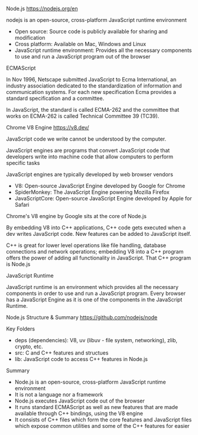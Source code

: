 <!-- 01 -->


Node.js
https://nodejs.org/en

nodejs is an open-source, cross-platform JavaScript runtime environment

- Open source: Source code is publicly available for sharing and modification
- Cross platform: Available on Mac, Windows and Linux
- JavaScript runtime environment: Provides all the necessary components to use and run a JavaScript program out of the browser


<!-- 02 -->


ECMAScript

In Nov 1996, Netscape submitted JavaScript to Ecma International, an industry association dedicated to the standardization of information and communication systems. For each new specification Ecma provides a standard specification and a committee.

In JavaScript, the standard is called ECMA-262 and the committee that works on ECMA-262 is called Technical Committee 39 (TC39).


<!-- 03 -->


Chrome V8 Engine
https://v8.dev/

JavaScript code we write cannot be understood by the computer.

JavaScript engines are programs that convert JavaScript code that developers write into machine code that allow computers to perform specific tasks

JavaScript engines are typically developed by web browser vendors

- V8: Open-source JavaScript Engine developed by Google for Chrome
- SpiderMonkey: The JavaScript Engine powering Mozilla Firefox
- JavaScriptCore: Open-source JavaScript Engine developed by Apple for Safari

Chrome's V8 engine by Google sits at the core of Node.js

By embedding V8 into C++ applications, C++ code gets executed when a dev writes JavaScript code. New features can be added to JavaScript itself.

C++ is great for lower level operations like file handling, database connections and network operations; embedding V8 into a C++ program offers the power of adding all functionality in JavaScript. That C++ program is Node.js


<!-- 04 -->


JavaScript Runtime

JavaScript runtime is an environment which provides all the necessary components in order to use and run a JavaScript program. Every browser has a JavaScript Engine as it is one of the components in the JavaScript Runtime.


<!-- 05 -->


Node.js Structure & Summary
https://github.com/nodejs/node

Key Folders
- deps (dependencies): V8, uv (libuv - file system, networking), zlib, crypto, etc.
- src: C and C++ features and structues
- lib: JavaScript code to access C++ features in Node.js

Summary
- Node.js is an open-source, cross-platform JavaScript runtime environment
- It is not a language nor a framework
- Node.js executes JavaScript code out of the browser
- It runs standard ECMAScript as well as new features that are made available through C++ bindings, using the V8 engine
- It consists of C++ files which form the core features and JavaScript files which expose common utilities and some of the C++ features for easier